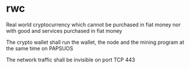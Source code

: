 # rwc
Real world cryptocurrency which cannot be purchased in fiat money nor with good and services purchased in fiat money

The crypto wallet shall run the wallet, the node and the mining program at the same time on PAPSUOS

The network traffic shall be invisible on port TCP 443

